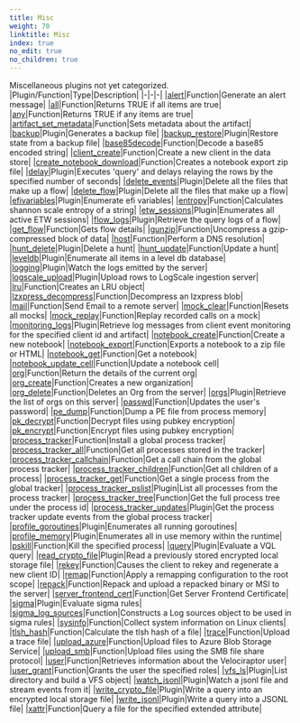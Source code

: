 ```yaml
---
title: Misc
weight: 70
linktitle: Misc
index: true
no_edit: true
no_children: true
---
```


Miscellaneous plugins not yet categorized.
|Plugin/Function|<span class='vql_type'>Type</span>|Description|
|-|-|-|
|[alert](alert)|<span class='vql_type'>Function</span>|Generate an alert message|
|[all](all)|<span class='vql_type'>Function</span>|Returns TRUE if all items are true|
|[any](any)|<span class='vql_type'>Function</span>|Returns TRUE if any items are true|
|[artifact_set_metadata](artifact_set_metadata)|<span class='vql_type'>Function</span>|Sets metadata about the artifact|
|[backup](backup)|<span class='vql_type'>Plugin</span>|Generates a backup file|
|[backup_restore](backup_restore)|<span class='vql_type'>Plugin</span>|Restore state from a backup file|
|[base85decode](base85decode)|<span class='vql_type'>Function</span>|Decode a base85 encoded string|
|[client_create](client_create)|<span class='vql_type'>Function</span>|Create a new client in the data store|
|[create_notebook_download](create_notebook_download)|<span class='vql_type'>Function</span>|Creates a notebook export zip file|
|[delay](delay)|<span class='vql_type'>Plugin</span>|Executes 'query' and delays relaying the rows by the specified number of seconds|
|[delete_events](delete_events)|<span class='vql_type'>Plugin</span>|Delete all the files that make up a flow|
|[delete_flow](delete_flow)|<span class='vql_type'>Plugin</span>|Delete all the files that make up a flow|
|[efivariables](efivariables)|<span class='vql_type'>Plugin</span>|Enumerate efi variables|
|[entropy](entropy)|<span class='vql_type'>Function</span>|Calculates shannon scale entropy of a string|
|[etw_sessions](etw_sessions)|<span class='vql_type'>Plugin</span>|Enumerates all active ETW sessions|
|[flow_logs](flow_logs)|<span class='vql_type'>Plugin</span>|Retrieve the query logs of a flow|
|[get_flow](get_flow)|<span class='vql_type'>Function</span>|Gets flow details|
|[gunzip](gunzip)|<span class='vql_type'>Function</span>|Uncompress a gzip-compressed block of data|
|[host](host)|<span class='vql_type'>Function</span>|Perform a DNS resolution|
|[hunt_delete](hunt_delete)|<span class='vql_type'>Plugin</span>|Delete a hunt|
|[hunt_update](hunt_update)|<span class='vql_type'>Function</span>|Update a hunt|
|[leveldb](leveldb)|<span class='vql_type'>Plugin</span>|Enumerate all items in a level db database|
|[logging](logging)|<span class='vql_type'>Plugin</span>|Watch the logs emitted by the server|
|[logscale_upload](logscale_upload)|<span class='vql_type'>Plugin</span>|Upload rows to LogScale ingestion server|
|[lru](lru)|<span class='vql_type'>Function</span>|Creates an LRU object|
|[lzxpress_decompress](lzxpress_decompress)|<span class='vql_type'>Function</span>|Decompress an lzxpress blob|
|[mail](mail)|<span class='vql_type'>Function</span>|Send Email to a remote server|
|[mock_clear](mock_clear)|<span class='vql_type'>Function</span>|Resets all mocks|
|[mock_replay](mock_replay)|<span class='vql_type'>Function</span>|Replay recorded calls on a mock|
|[monitoring_logs](monitoring_logs)|<span class='vql_type'>Plugin</span>|Retrieve log messages from client event monitoring for the specified client id and artifact|
|[notebook_create](notebook_create)|<span class='vql_type'>Function</span>|Create a new notebook|
|[notebook_export](notebook_export)|<span class='vql_type'>Function</span>|Exports a notebook to a zip file or HTML|
|[notebook_get](notebook_get)|<span class='vql_type'>Function</span>|Get a notebook|
|[notebook_update_cell](notebook_update_cell)|<span class='vql_type'>Function</span>|Update a notebook cell|
|[org](org)|<span class='vql_type'>Function</span>|Return the details of the current org|
|[org_create](org_create)|<span class='vql_type'>Function</span>|Creates a new organization|
|[org_delete](org_delete)|<span class='vql_type'>Function</span>|Deletes an Org from the server|
|[orgs](orgs)|<span class='vql_type'>Plugin</span>|Retrieve the list of orgs on this server|
|[passwd](passwd)|<span class='vql_type'>Function</span>|Updates the user's password|
|[pe_dump](pe_dump)|<span class='vql_type'>Function</span>|Dump a PE file from process memory|
|[pk_decrypt](pk_decrypt)|<span class='vql_type'>Function</span>|Decrypt files using pubkey encryption|
|[pk_encrypt](pk_encrypt)|<span class='vql_type'>Function</span>|Encrypt files using pubkey encryption|
|[process_tracker](process_tracker)|<span class='vql_type'>Function</span>|Install a global process tracker|
|[process_tracker_all](process_tracker_all)|<span class='vql_type'>Function</span>|Get all processes stored in the tracker|
|[process_tracker_callchain](process_tracker_callchain)|<span class='vql_type'>Function</span>|Get a call chain from the global process tracker|
|[process_tracker_children](process_tracker_children)|<span class='vql_type'>Function</span>|Get all children of a process|
|[process_tracker_get](process_tracker_get)|<span class='vql_type'>Function</span>|Get a single process from the global tracker|
|[process_tracker_pslist](process_tracker_pslist)|<span class='vql_type'>Plugin</span>|List all processes from the process tracker|
|[process_tracker_tree](process_tracker_tree)|<span class='vql_type'>Function</span>|Get the full process tree under the process id|
|[process_tracker_updates](process_tracker_updates)|<span class='vql_type'>Plugin</span>|Get the process tracker update events from the global process tracker|
|[profile_goroutines](profile_goroutines)|<span class='vql_type'>Plugin</span>|Enumerates all running goroutines|
|[profile_memory](profile_memory)|<span class='vql_type'>Plugin</span>|Enumerates all in use memory within the runtime|
|[pskill](pskill)|<span class='vql_type'>Function</span>|Kill the specified process|
|[query](query)|<span class='vql_type'>Plugin</span>|Evaluate a VQL query|
|[read_crypto_file](read_crypto_file)|<span class='vql_type'>Plugin</span>|Read a previously stored encrypted local storage file|
|[rekey](rekey)|<span class='vql_type'>Function</span>|Causes the client to rekey and regenerate a new client ID|
|[remap](remap)|<span class='vql_type'>Function</span>|Apply a remapping configuration to the root scope|
|[repack](repack)|<span class='vql_type'>Function</span>|Repack and upload a repacked binary or MSI to the server|
|[server_frontend_cert](server_frontend_cert)|<span class='vql_type'>Function</span>|Get Server Frontend Certificate|
|[sigma](sigma)|<span class='vql_type'>Plugin</span>|Evaluate sigma rules|
|[sigma_log_sources](sigma_log_sources)|<span class='vql_type'>Function</span>|Constructs a Log sources object to be used in sigma rules|
|[sysinfo](sysinfo)|<span class='vql_type'>Function</span>|Collect system information on Linux clients|
|[tlsh_hash](tlsh_hash)|<span class='vql_type'>Function</span>|Calculate the tlsh hash of a file|
|[trace](trace)|<span class='vql_type'>Function</span>|Upload a trace file|
|[upload_azure](upload_azure)|<span class='vql_type'>Function</span>|Upload files to Azure Blob Storage Service|
|[upload_smb](upload_smb)|<span class='vql_type'>Function</span>|Upload files using the SMB file share protocol|
|[user](user)|<span class='vql_type'>Function</span>|Retrieves information about the Velociraptor user|
|[user_grant](user_grant)|<span class='vql_type'>Function</span>|Grants the user the specified roles|
|[vfs_ls](vfs_ls)|<span class='vql_type'>Plugin</span>|List directory and build a VFS object|
|[watch_jsonl](watch_jsonl)|<span class='vql_type'>Plugin</span>|Watch a jsonl file and stream events from it|
|[write_crypto_file](write_crypto_file)|<span class='vql_type'>Plugin</span>|Write a query into an encrypted local storage file|
|[write_jsonl](write_jsonl)|<span class='vql_type'>Plugin</span>|Write a query into a JSONL file|
|[xattr](xattr)|<span class='vql_type'>Function</span>|Query a file for the specified extended attribute|

